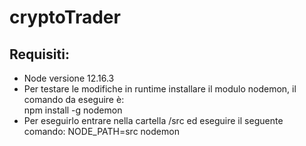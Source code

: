 # cryptoTrader

## Requisiti:
* Node versione 12.16.3
* Per testare le modifiche in runtime installare il modulo nodemon, il comando da eseguire è:<br>
    npm install -g nodemon
* Per eseguirlo entrare nella cartella /src ed eseguire il seguente comando:
    NODE_PATH=src nodemon
